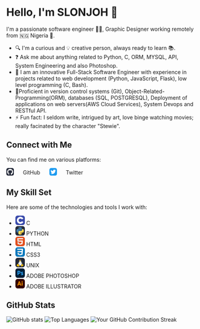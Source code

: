 # Hello, I'm SLONJOH 👋

I'm a passionate software engineer 👨‍💻, Graphic Designer working remotely from 🇳🇬 Nigeria 🚀.
- 🔍  I'm a curious and 💡 creative person, always ready to learn 📚.
- ❓ Ask me about anything related to Python, C, ORM, MYSQL, API, System Engineering and also Photoshop.
- 🌱 I am an innovative Full-Stack Software Engineer with experience in projects related to web development (Python, JavaScript, Flask), low level programming (C, Bash).
- 🌱Proficient in version control systems (Git), Object-Related-Programming(ORM), databases (SQL, POSTGRESQL), Deployment of applications on web servers(AWS Cloud Services), System Devops and RESTful API.
- ⚡ Fun fact: I seldom write, intrigued by art, love binge watching movies; really facinated by the  character "Stewie".

## Connect with Me

You can find me on various platforms:

<div style="display: flex; gap: 20px; align-items: center;">
    <a href="https://github.com/Slonjoh"><img src="https://raw.githubusercontent.com/tandpfun/skill-icons/main/icons/Github-Dark.svg" width="20" height="20" /></a>&nbsp;GitHub&nbsp;
    <a href="https://twitter.com/slonjoh"><img src="https://raw.githubusercontent.com/tandpfun/skill-icons/main/icons/Twitter.svg" width="20" height="20" /></a>&nbsp;Twitter
</div>



## My Skill Set

Here are some of the technologies and tools I work with:

- <img src="https://github.com/tandpfun/skill-icons/blob/main/icons/C.svg" width="25" height="25" /> C
- <img src="https://raw.githubusercontent.com/tandpfun/skill-icons/main/icons/Python-Dark.svg" width="25" height="25" /> PYTHON
- <img src="https://github.com/tandpfun/skill-icons/blob/main/icons/HTML.svg" width="25" height="25" /> HTML
- <img src="https://github.com/tandpfun/skill-icons/blob/main/icons/CSS.svg" width="25" height="25" /> CSS3
- <img src="https://github.com/tandpfun/skill-icons/blob/main/icons/Linux-Dark.svg" width="25" height="25" /> UNIX
- <img src="https://github.com/tandpfun/skill-icons/blob/main/icons/Photoshop.svg" width="25" height="25" /> ADOBE PHOTOSHOP
- <img src="https://github.com/tandpfun/skill-icons/blob/main/icons/Illustrator.svg" width="25" height="25" /> ADOBE ILLUSTRATOR


## GitHub Stats

![GitHub stats](https://github-readme-stats.vercel.app/api?username=Slonjoh&show_icons=true&count_private=true&hide=forks,issues&theme=dark)
![Top Languages](https://github-readme-stats.vercel.app/api/top-langs/?username=Slonjoh&layout=compact&langs_count=6&theme=dark)
<img src="https://github-readme-streak-stats.herokuapp.com/?user=Slonjoh&theme=dark" alt="Your GitHub Contribution Streak" />


